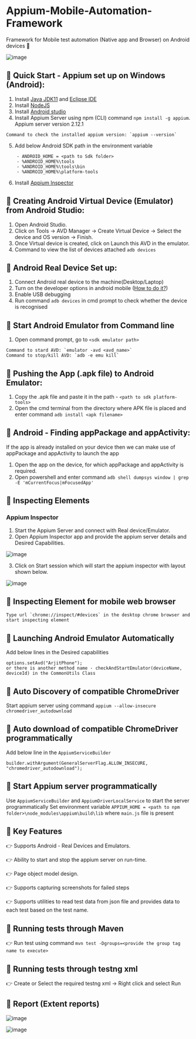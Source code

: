 # Appium-Mobile-Automation-Framework

Framework for Mobile test automation (Native app and Browser) on Android devices :iphone:

![image](https://github.com/user-attachments/assets/2fffa5d5-2576-4315-a7be-7de3c09674c2)

## :rocket: Quick Start - Appium set up on Windows (Android):

1) Install [Java JDK11](https://www.oracle.com/in/java/technologies/javase/jdk11-archive-downloads.html)
   and [Eclipse IDE](https://www.eclipse.org/downloads)
2) Install [NodeJS](https://nodejs.org/en/download/)
3) Install [Android studio](https://developer.android.com/studio)
4) Install Appium Server using npm (CLI) command `npm install -g appium`. Appium server version 2.12.1

```
Command to check the installed appium version: `appium --version`
```

5) Add below Android SDK path in the environment variable

```
    - ANDROID_HOME = <path to Sdk folder>
    - %ANDROID_HOME%\tools
    - %ANDROID_HOME%\tools\bin
    - %ANDROID_HOME%\platform-tools
```
6) Install [Appium Inspector](https://github.com/appium/appium-inspector/releases)

## :pushpin: Creating Android Virtual Device (Emulator) from Android Studio:

1) Open Android Studio.
2) Click on Tools -> AVD Manager -> Create Virtual Device -> Select the device and OS version -> Finish.
3) Once Virtual device is created, click on Launch this AVD in the emulator.
4) Command to view the list of devices attached `adb devices`

## :pushpin: Android Real Device Set up:

1) Connect Android real device to the machine(Desktop/Laptop)
2) Turn on the developer options in android mobile ([How to do it?](https://developer.android.com/studio/debug/dev-options))
3) Enable USB debugging
4) Run command `adb devices` in cmd prompt to check whether the device is recognised

## :pushpin: Start Android Emulator from Command line

1) Open command prompt, go to `<sdk emulator path>`

```
Command to stard AVD: `emulator -avd <avd_name>`
Command to stop/kill AVD: `adb -e emu kill`
```

## :pushpin: Pushing the App (.apk file) to Android Emulator:

1) Copy the .apk file and paste it in the path - `<path to sdk platform-tools>`
2) Open the cmd terminal from the directory where APK file is placed and enter command `adb install <apk filename>`

## :pushpin: Android - Finding appPackage and appActivity:

If the app is already installed on your device then we can make use of appPackage and appActivity to launch the app

1) Open the app on the device, for which appPackage and appActivity is required.
2) Open powershell and enter command `adb shell dumpsys window | grep -E 'mCurrentFocus|mFocusedApp'`

## :pushpin: Inspecting Elements

### Appium Inspector

1) Start the Appium Server and connect with Real device/Emulator.
2) Open Appium Inspector app and provide the appium server details and Desired Capabilities.

![image](https://github.com/user-attachments/assets/4597e6da-822b-4b18-98c3-0cdf7f91e37b)

3) Click on Start session which will start the appium inspector with layout shown below.

![image](https://github.com/user-attachments/assets/fb9f6e17-6cad-4090-9dbb-a2ad665cb1da)


## :pushpin: Inspecting Element for mobile web browser

```
Type url `chrome://inspect/#devices` in the desktop chrome browser and start inspecting element
```

## :pushpin: Launching Android Emulator Automatically

Add below lines in the Desired capabilities

```
options.setAvd("ArjitPhone");
or there is another method name - checkAndStartEmulator(deviceName, deviceId) in the CommonUtils Class
```

## :pushpin: Auto Discovery of compatible ChromeDriver

Start appium server using command `appium --allow-insecure chromedriver_autodownload`

## :pushpin: Auto download of compatible ChromeDriver programmatically

Add below line in the `AppiumServiceBuilder`

```
builder.withArgument(GeneralServerFlag.ALLOW_INSECURE, "chromedriver_autodownload");
```

## :pushpin: Start Appium server programmatically

Use `AppiumServiceBuilder` and `AppiumDriverLocalService` to start the server programmatically Set environment
variable `APPIUM_HOME = <path to npm folder>\node_modules\appium\build\lib` where `main.js` file is present

## :pushpin: Key Features

:point_right: Supports Android - Real Devices and Emulators.

:point_right: Ability to start and stop the appium server on run-time.

:point_right: Page object model design.

:point_right: Supports capturing screenshots for failed steps

:point_right: Supports utilities to read test data from json file and provides data to each test based on the test
name.

## :pushpin: Running tests through Maven

:point_right: Run test using command `mvn test -Dgroups=<provide the group tag name to execute>`

## :pushpin: Running tests through testng xml

:point_right: Create or Select the required testng xml -> Right click and select Run

## :pushpin: Report (Extent reports)
![image](https://github.com/user-attachments/assets/941139b2-b5cd-4d79-b28c-736f1284a221)

![image](https://github.com/user-attachments/assets/dc625d0f-2075-4133-8c5e-c6ba101df57d)


